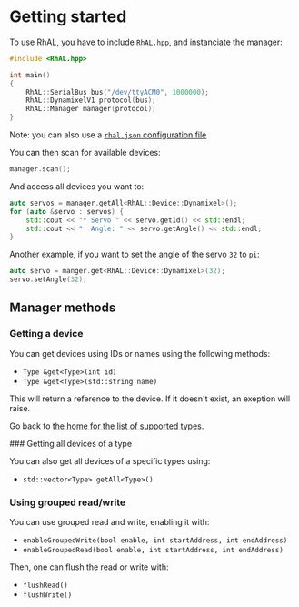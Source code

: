 # Getting started

To use RhAL, you have to include `RhAL.hpp`, and instanciate
the manager:

```c++
#include <RhAL.hpp>

int main()
{
    RhAL::SerialBus bus("/dev/ttyACM0", 1000000);
    RhAL::DynamixelV1 protocol(bus);
    RhAL::Manager manager(protocol);
}
```

Note: you can also use a [`rhal.json` configuration file](configuration.md)

You can then scan for available devices:

```c++
manager.scan();
```

And access all devices you want to:

```c++
auto servos = manager.getAll<RhAL::Device::Dynamixel>();
for (auto &servo : servos) {
    std::cout << "* Servo " << servo.getId() << std::endl;
    std::cout << "  Angle: " << servo.getAngle() << std::endl;
}
```

Another example, if you want to set the angle of the servo `32` to `pi`:

```c++
auto servo = manger.get<RhAL::Device::Dynamixel>(32);
servo.setAngle(32);
```

## Manager methods

### Getting a device

You can get devices using IDs or names using the following methods:

* `Type &get<Type>(int id)`
* `Type &get<Type>(std::string name)`

This will return a reference to the device. If it doesn't exist, an exeption
will raise.

Go back to [the home for the list of supported types](/README.md).

### Getting all devices of a type

You can also get all devices of a specific types using:

* `std::vector<Type> getAll<Type>()`

### Using grouped read/write

You can use grouped read and write, enabling it with:

* `enableGroupedWrite(bool enable, int startAddress, int endAddress)`
* `enableGroupedRead(bool enable, int startAddress, int endAddress)`

Then, one can flush the read or write with:

* `flushRead()`
* `flushWrite()`

